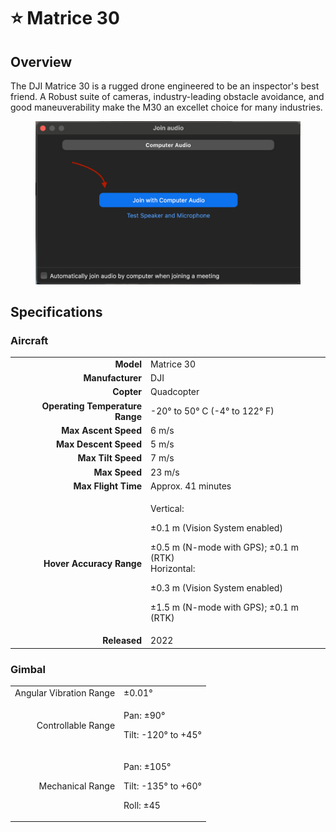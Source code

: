 # ⭐ Matrice 30

## Overview

The DJI Matrice 30 is a rugged drone engineered to be an inspector's best friend.  A Robust suite of cameras, industry-leading obstacle avoidance, and good maneuverability make the M30 an excellet choice for many industries.

<figure><img src="../../.gitbook/assets/image (20).png" alt=""><figcaption></figcaption></figure>

## Specifications

### Aircraft

|                                 |                                                                                                                                                                                                     |
| ------------------------------: | --------------------------------------------------------------------------------------------------------------------------------------------------------------------------------------------------- |
|                       **Model** | Matrice 30                                                                                                                                                                                          |
|                **Manufacturer** | DJI                                                                                                                                                                                                 |
|                      **Copter** | Quadcopter                                                                                                                                                                                          |
| **Operating Temperature Range** | -20° to 50° C (-4° to 122° F)                                                                                                                                                                       |
|            **Max Ascent Speed** | 6 m/s                                                                                                                                                                                               |
|           **Max Descent Speed** | 5 m/s                                                                                                                                                                                               |
|              **Max Tilt Speed** | 7 m/s                                                                                                                                                                                               |
|                   **Max Speed** | 23 m/s                                                                                                                                                                                              |
|             **Max Flight Time** | Approx. 41 minutes                                                                                                                                                                                  |
|        **Hover Accuracy Range** | <p>Vertical:</p><p>±0.1 m (Vision System enabled)</p><p>±0.5 m (N-mode with GPS); ±0.1 m (RTK)<br>Horizontal:</p><p>±0.3 m (Vision System enabled)</p><p>±1.5 m (N-mode with GPS); ±0.1 m (RTK)</p> |
|                    **Released** | 2022                                                                                                                                                                                                |

### Gimbal

|                         |                                                             |
| ----------------------: | ----------------------------------------------------------- |
| Angular Vibration Range | ±0.01°                                                      |
|      Controllable Range | <p>Pan: ±90°</p><p>Tilt: -120° to +45°</p>                  |
|        Mechanical Range | <p>Pan: ±105°</p><p>Tilt: -135° to +60°</p><p>Roll: ±45</p> |
